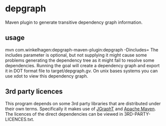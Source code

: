 # depgraph
Maven plugin to generate transitive dependency graph information.

## usage
mvn com.winkelhagen:depgraph-maven-plugin:depgraph -Dincludes=<maven dependency style includes filter>
The includes parameter is optional, but not supplying it might cause some problems generating the dependency tree as it might fail to resolve some dependencies.
Running the goal will create a dependency graph and export it in DOT format file to target/depgraph.gv. On unix bases systems you can use xdot to view this dependency graph.

## 3rd party licences
This program depends on some 3rd party libraries that are distributed under their own terms.
Specifically it makes use of [JGraphT](http://jgrapht.org/) and [Apache Maven](https://maven.apache.org/).
The licences of the direct dependencies can be viewed in 3RD-PARTY-LICENCES.txt.